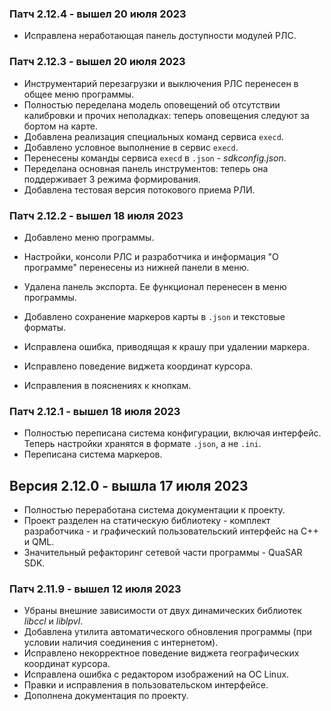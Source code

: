 ### Патч 2.12.4 - вышел 20 июля 2023

- Исправлена неработающая панель доступности модулей РЛС.

### Патч 2.12.3 - вышел 20 июля 2023

- Инструментарий перезагрузки и выключения РЛС перенесен в общее меню программы.
- Полностью переделана модель оповещений об отсутствии калибровки и прочих неполадках: теперь оповещения следуют за бортом на карте.
- Добавлена реализация специальных команд сервиса `execd`.
- Добавлено условное выполнение в сервис `execd`.
- Перенесены команды сервиса `execd` в `.json` - *sdkconfig.json*.
- Переделана основная панель инструментов: теперь она поддерживает 3 режима формирования.
- Добавлена тестовая версия потокового приема РЛИ.

### Патч 2.12.2 - вышел 18 июля 2023

- Добавлено меню программы.
- Настройки, консоли РЛС и разработчика и информация "О программе" перенесены из нижней панели в меню.
- Удалена панель экспорта. Ее функционал перенесен в меню программы.

- Добавлено сохранение маркеров карты в `.json` и текстовые форматы.

- Исправлена ошибка, приводящая к крашу при удалении маркера.

- Исправлено поведение виджета координат курсора.

- Исправления в пояснениях к кнопкам.

### Патч 2.12.1 - вышел 18 июля 2023

- Полностью переписана система конфигурации, включая интерфейс. Теперь настройки хранятся в формате `.json`, а не `.ini`.
- Переписана система маркеров.

## Версия 2.12.0 - вышла 17 июля 2023

- Полностью переработана система документации к проекту.
- Проект разделен на статическую библиотеку - комплект разработчика - и графический пользовательский интерфейс на C++ и QML. 
- Значительный рефакторинг сетевой части программы - QuaSAR SDK.

### Патч 2.11.9 - вышел 12 июля 2023

- Убраны внешние зависимости от двух динамических библиотек *libccl* и *liblpvl*.
- Добавлена утилита автоматического обновления программы (при условии наличия соединения с интернетом).
- Исправлено некорректное поведение виджета географических координат курсора.
- Исправлена ошибка с редактором изображений на ОС Linux.
- Правки и исправления в пользовательском интерфейсе.
- Дополнена документация по проекту.